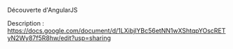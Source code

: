Découverte d'AngularJS

<p>Description :
	<a href="https://docs.google.com/document/d/1LXibjlYBc56etNN1wXShtqpYOscRETyN2Wy87f5R8hw/edit?usp=sharing">
		https://docs.google.com/document/d/1LXibjlYBc56etNN1wXShtqpYOscRETyN2Wy87f5R8hw/edit?usp=sharing
	</a>
</p>
